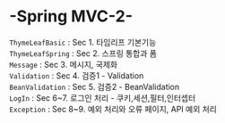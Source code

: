 # -Spring MVC-2-
`ThymeLeafBasic` : Sec 1. 타임리프 기본기능 <br>
`ThymeLeafSpring` : Sec 2.  스프링 통합과 폼 <br>
`Message` : Sec 3. 메시지, 국제화 <br>
`Validation` : Sec 4. 검증1 - Validation <br>
`BeanValidation` : Sec 5. 검증2 - BeanValidation <br>
`LogIn` : Sec 6~7. 로그인 처리 - 쿠키,세션,필터,인터셉터 <br>
`Exception` : Sec 8~9. 예외 처리와 오류 페이지, API 예외 처리 

